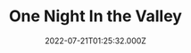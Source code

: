 ---
collection_archive: false
collection_awards: []
collection_category:
  - Color
  - Conceptual
  - Environments
collection_content: 
collection_cover: https://d1sf55qlb7p6hz.cloudfront.net/2022-08_horizontal-covers-12.jpg
collection_cover_mobile: https://d1sf55qlb7p6hz.cloudfront.net/2022-08_vertical-covers-10.jpg
collection_description: >-
  A collection of images from a scouting exercise for a collaborative project
  with Shane Griffin.
collection_description_alignment: center
collection_exhibition: []
collection_filter: Personal
collection_hidden: false
collection_meta: 
collection_meta_2: 
collection_press: []
collection_preview:
  - https://d1sf55qlb7p6hz.cloudfront.net/4x3-valley-2.jpg
  - https://d1sf55qlb7p6hz.cloudfront.net/4x3-valley-1.jpg
  - https://d1sf55qlb7p6hz.cloudfront.net/4x3-valley-3.jpg
  - https://d1sf55qlb7p6hz.cloudfront.net/4x3-valley-4.jpg
cover_image: 
date: 2022-07-21T01:25:32.000Z
hide_footer: true 
navigation_theme: white
px_extra: true
row_alignment: between
slug: valley
theme_color: F3CCCC
theme_color_all_works: 
title: One Night In the Valley
seo:
  meta_description: 
  meta_title: 
collection_blocks:
  - _bookshop_name: collections/media-row-start
    row_alignment: between
  - _bookshop_name: collections/media-element
    align_y:  
    caption: 
    color: C2A282
    image: https://d1sf55qlb7p6hz.cloudfront.net/rieser-valley-1.jpg
    margin_left: 25
    margin_right: 0
    margin_y: 100
    width: 60
  - _bookshop_name: collections/media-row
    row_alignment: between
  - _bookshop_name: collections/media-element
    align_y:  
    caption: 
    color: DFEBEF
    image: https://d1sf55qlb7p6hz.cloudfront.net/rieser-valley-2.jpg
    margin_left: 15
    margin_right: 0
    margin_y: 500
    width: 33
  - _bookshop_name: collections/media-element
    align_y: start
    caption: 
    color: CDB882
    image: https://d1sf55qlb7p6hz.cloudfront.net/rieser-valley-3.jpg
    margin_left: 0
    margin_right: 0
    margin_y: 100
    width: 33
  - _bookshop_name: collections/media-row
    row_alignment: between
  - _bookshop_name: collections/media-element
    align_y:  
    caption: 
    color: D8A6C7
    image: https://d1sf55qlb7p6hz.cloudfront.net/rieser-valley-4.jpg
    margin_left: 5
    margin_right: 0
    margin_y: 100
    width: 20
  - _bookshop_name: collections/media-element
    align_y:  
    caption: 
    color: EEDDDD
    image: https://d1sf55qlb7p6hz.cloudfront.net/rieser-valley-5.jpg
    margin_left: 0
    margin_right: 30
    margin_y: 300
    width: 40
  - _bookshop_name: collections/media-row
    row_alignment: between
  - _bookshop_name: collections/media-element
    align_y:  
    caption: 
    color: CFC78C
    image: https://d1sf55qlb7p6hz.cloudfront.net/rieser-valley-7.jpg
    margin_left: 60
    margin_right: 0
    margin_y: 100
    width: 33
  - _bookshop_name: collections/media-row
    row_alignment: between
  - _bookshop_name: collections/media-element
    align_y:  
    caption: 
    color: F1B88C
    image: https://d1sf55qlb7p6hz.cloudfront.net/rieser-valley-6.jpg
    margin_left: 15
    margin_right: 0
    margin_y: 100
    width: 70
  - _bookshop_name: collections/media-row-end
---
